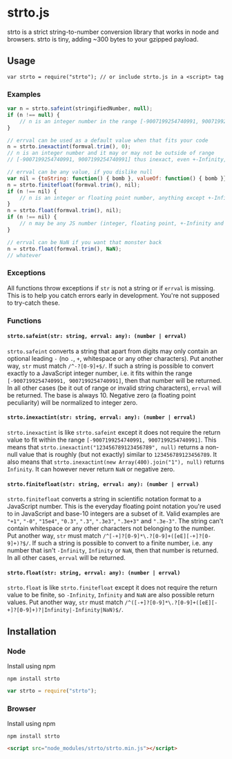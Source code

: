 # strto.js
strto is a strict string-to-number conversion library that works in node and browsers.
strto is tiny, adding ~300 bytes to your gzipped payload.



## Usage
`var strto = require("strto"); // or include strto.js in a <script> tag`

### Examples
```javascript
var n = strto.safeint(stringifiedNumber, null);
if (n !== null) {
    // n is an integer number in the range [-9007199254740991, 9007199254740991]
}

// errval can be used as a default value when that fits your code
n = strto.inexactint(formval.trim(), 0);
// n is an integer number and it may or may not be outside of range
// [-9007199254740991, 9007199254740991] thus inexact, even +-Infinity, but never NaN.

// errval can be any value, if you dislike null
var nil = {toString: function() { bomb }, valueOf: function() { bomb }};
n = strto.finitefloat(formval.trim(), nil);
if (n !== nil) {
    // n is an integer or floating point number, anything except +-Infinity or NaN
}
n = strto.float(formval.trim(), nil);
if (n !== nil) {
    // n may be any JS number (integer, floating point, +-Infinity and NaN)
}

// errval can be NaN if you want that monster back
n = strto.float(formval.trim(), NaN);
// whatever
```

### Exceptions
All functions throw exceptions if `str` is not a string or if `errval` is missing. This is to help
you catch errors early in development. You're not supposed to try-catch these.

### Functions

#### `strto.safeint(str: string, errval: any): (number | errval)`

`strto.safeint` converts a string that apart from digits may only contain an optional leading `-`
(no `.`, `+`, whitespace or any other characters). Put another way, `str` must
match `/^-?[0-9]+$/`. If such a string is possible to convert exactly to a JavaScript integer
number, i.e. it fits within the range `[-9007199254740991, 9007199254740991]`, then that number
will be returned. In all other cases (be it out of range or invalid string characters), `errval`
will be returned. The base is always 10. Negative zero (a floating point peculiarity) will be
normalized to integer zero.

#### `strto.inexactint(str: string, errval: any): (number | errval)`

`strto.inexactint` is like `strto.safeint` except it does not require the return value to fit within
the range `[-9007199254740991, 9007199254740991]`. This means that
`strto.inexactint("123456789123456789", null)` returns a non-null value that is roughly (but not
exactly) similar to `123456789123456789`. It also means that
`strto.inexactint(new Array(400).join("1"), null)` returns `Infinity`. It can however never
return `NaN` or negative zero.

#### `strto.finitefloat(str: string, errval: any): (number | errval)`
`strto.finitefloat` converts a string in scientific notation format to a JavaScript
number. This is the everyday floating point notation you're used to in JavaScript and base-10
integers are a subset of it. Valid examples are `"+1"`, `"-0"`, `"15e4"`, `"0.3"`, `".3"`,
`".3e3"`, `".3e+3"` and `".3e-3"`. The string can't contain whitespace or any other characters
not belonging to the number. Put another way, `str` must match
`/^[-+]?[0-9]*\.?[0-9]+([eE][-+]?[0-9]+)?$/`. If such a string is possible to convert to a
finite number, i.e. any number that isn't `-Infinity`, `Infinity` or `NaN`, then that number is
returned. In all other cases, `errval` will be returned.

#### `strto.float(str: string, errval: any): (number | errval)`
`strto.float` is like `strto.finitefloat` except it does not require the return value to be finite,
so `-Infinity`, `Infinity` and `NaN` are also possible return values.
Put another way, `str` must match `/^([-+]?[0-9]*\.?[0-9]+([eE][-+]?[0-9]+)?|Infinity|-Infinity|NaN)$/`.



## Installation

### Node
Install using npm

    npm install strto

```javascript
var strto = require("strto");
```

### Browser
Install using npm

    npm install strto

```html
<script src="node_modules/strto/strto.min.js"></script>
```
